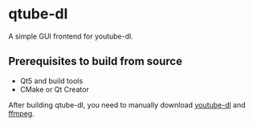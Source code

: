 qtube-dl
========
A simple GUI frontend for youtube-dl.

Prerequisites to build from source
----------------------------------
- Qt5 and build tools
- CMake or Qt Creator

After building qtube-dl, you need to manually download [youtube-dl](https://github.com/rg3/youtube-dl/releases/latest) and [ffmpeg](https://ffmpeg.zeranoe.com/builds/).
